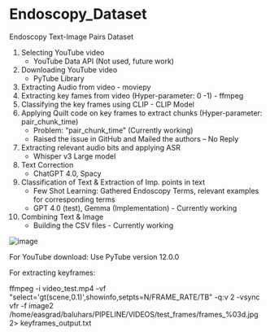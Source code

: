 # Endoscopy_Dataset
Endoscopy Text-Image Pairs Dataset


1. Selecting YouTube video
   * YouTube Data API (Not used, future work)
2. Downloading YouTube video
   * PyTube Library
3. Extracting Audio from video - moviepy
4. Extracting key fames from video (Hyper-parameter: 0 -1) - ffmpeg
5. Classifying the key frames using CLIP - CLIP Model
6. Applying Quilt code on key frames to extract chunks (Hyper-parameter: pair_chunk_time)
    * Problem: “pair_chunk_time” (Currently working)
    * Raised the issue in GitHub and Mailed the authors – No Reply
7. Extracting relevant audio bits and applying ASR
    * Whisper v3 Large model
8. Text Correction
    * ChatGPT 4.0, Spacy
9. Classification of Text & Extraction of Imp. points in text
    * Few Shot Learning: Gathered Endoscopy Terms, relevant examples for corresponding terms
    * GPT 4.0 (test), Gemma (Implementation) - Currently working
10. Combining Text & Image
    * Building the CSV files - Currently working

![image](https://github.com/BaluHarshavardan99/Endoscopy_Dataset/assets/63969460/71b5101b-34b0-4881-ac85-356e6388a2e8)



For YouTube download: Use PyTube version 12.0.0

For extracting keyframes: 

ffmpeg -i video_test.mp4 -vf "select='gt(scene,0.1)',showinfo,setpts=N/FRAME_RATE/TB" -q:v 2 -vsync vfr -f image2 /home/easgrad/baluhars/PIPELINE/VIDEOS/test_frames/frames_%03d.jpg 2> keyframes_output.txt

